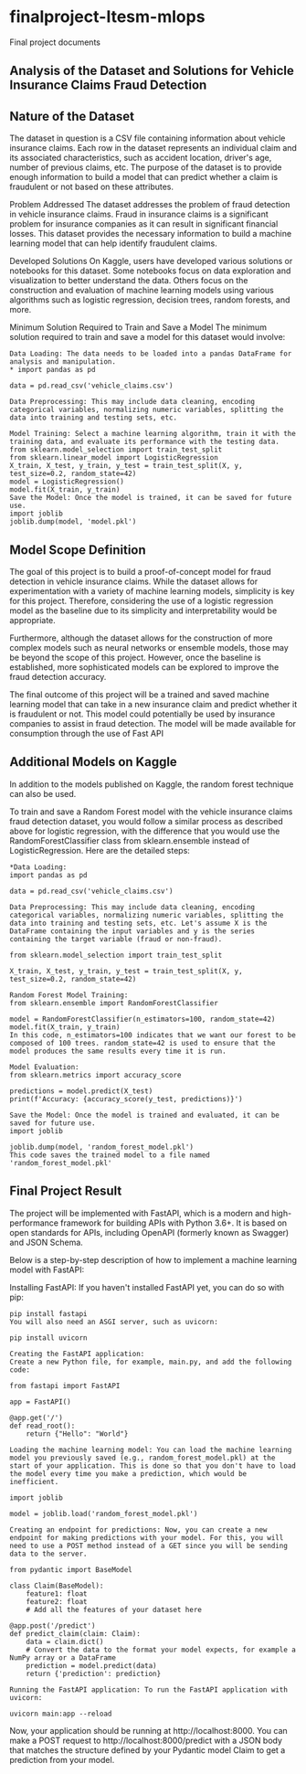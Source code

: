 # finalproject-Itesm-mlops
Final project documents
## Analysis of the Dataset and Solutions for Vehicle Insurance Claims Fraud Detection

## Nature of the Dataset
The dataset in question is a CSV file containing information about vehicle insurance claims. Each row in the dataset represents an individual claim and its associated characteristics, such as accident location, driver's age, number of previous claims, etc. The purpose of the dataset is to provide enough information to build a model that can predict whether a claim is fraudulent or not based on these attributes.

Problem Addressed The dataset addresses the problem of fraud detection in vehicle insurance claims. Fraud in insurance claims is a significant problem for insurance companies as it can result in significant financial losses. This dataset provides the necessary information to build a machine learning model that can help identify fraudulent claims.

Developed Solutions On Kaggle, users have developed various solutions or notebooks for this dataset. Some notebooks focus on data exploration and visualization to better understand the data. Others focus on the construction and evaluation of machine learning models using various algorithms such as logistic regression, decision trees, random forests, and more.

Minimum Solution Required to Train and Save a Model The minimum solution required to train and save a model for this dataset would involve:

    Data Loading: The data needs to be loaded into a pandas DataFrame for analysis and manipulation.
    * import pandas as pd

    data = pd.read_csv('vehicle_claims.csv')
    
    Data Preprocessing: This may include data cleaning, encoding categorical variables, normalizing numeric variables, splitting the data into training and testing sets, etc.

    Model Training: Select a machine learning algorithm, train it with the training data, and evaluate its performance with the testing data.
    from sklearn.model_selection import train_test_split
    from sklearn.linear_model import LogisticRegression
    X_train, X_test, y_train, y_test = train_test_split(X, y, test_size=0.2, random_state=42)
    model = LogisticRegression()
    model.fit(X_train, y_train)
    Save the Model: Once the model is trained, it can be saved for future use.
    import joblib
    joblib.dump(model, 'model.pkl')

## Model Scope Definition
The goal of this project is to build a proof-of-concept model for fraud detection in vehicle insurance claims. While the dataset allows for experimentation with a variety of machine learning models, simplicity is key for this project. Therefore, considering the use of a logistic regression model as the baseline due to its simplicity and interpretability would be appropriate.

Furthermore, although the dataset allows for the construction of more complex models such as neural networks or ensemble models, those may be beyond the scope of this project. However, once the baseline is established, more sophisticated models can be explored to improve the fraud detection accuracy.

The final outcome of this project will be a trained and saved machine learning model that can take in a new insurance claim and predict whether it is fraudulent or not. This model could potentially be used by insurance companies to assist in fraud detection. The model will be made available for consumption through the use of Fast API

## Additional Models on Kaggle
In addition to the models published on Kaggle, the random forest technique can also be used.

To train and save a Random Forest model with the vehicle insurance claims fraud detection dataset, you would follow a similar process as described above for logistic regression, with the difference that you would use the RandomForestClassifier class from sklearn.ensemble instead of LogisticRegression. Here are the detailed steps:

    *Data Loading:
    import pandas as pd

    data = pd.read_csv('vehicle_claims.csv')

    Data Preprocessing: This may include data cleaning, encoding categorical variables, normalizing numeric variables, splitting the data into training and testing sets, etc. Let's assume X is the DataFrame containing the input variables and y is the series containing the target variable (fraud or non-fraud).

    from sklearn.model_selection import train_test_split

    X_train, X_test, y_train, y_test = train_test_split(X, y, test_size=0.2, random_state=42)
    
    Random Forest Model Training:
    from sklearn.ensemble import RandomForestClassifier

    model = RandomForestClassifier(n_estimators=100, random_state=42)
    model.fit(X_train, y_train)
    In this code, n_estimators=100 indicates that we want our forest to be composed of 100 trees. random_state=42 is used to ensure that the model produces the same results every time it is run.

    Model Evaluation:
    from sklearn.metrics import accuracy_score

    predictions = model.predict(X_test)
    print(f'Accuracy: {accuracy_score(y_test, predictions)}')
    
    Save the Model: Once the model is trained and evaluated, it can be saved for future use.
    import joblib

    joblib.dump(model, 'random_forest_model.pkl')
    This code saves the trained model to a file named 'random_forest_model.pkl'

## Final Project Result
The project will be implemented with FastAPI, which is a modern and high-performance framework for building APIs with Python 3.6+. It is based on open standards for APIs, including OpenAPI (formerly known as Swagger) and JSON Schema.

Below is a step-by-step description of how to implement a machine learning model with FastAPI:

Installing FastAPI: If you haven't installed FastAPI yet, you can do so with pip:

    pip install fastapi
    You will also need an ASGI server, such as uvicorn:

    pip install uvicorn
    
    Creating the FastAPI application: 
    Create a new Python file, for example, main.py, and add the following code:

    from fastapi import FastAPI

    app = FastAPI()

    @app.get('/')
    def read_root():
        return {"Hello": "World"}
    
    Loading the machine learning model: You can load the machine learning model you previously saved (e.g., random_forest_model.pkl) at the start of your application. This is done so that you don't have to load the model every time you make a prediction, which would be inefficient.

    import joblib

    model = joblib.load('random_forest_model.pkl')
    
    Creating an endpoint for predictions: Now, you can create a new endpoint for making predictions with your model. For this, you will need to use a POST method instead of a GET since you will be sending data to the server.

    from pydantic import BaseModel

    class Claim(BaseModel):
        feature1: float
        feature2: float
        # Add all the features of your dataset here

    @app.post('/predict')
    def predict_claim(claim: Claim):
        data = claim.dict()
        # Convert the data to the format your model expects, for example a NumPy array or a DataFrame
        prediction = model.predict(data)
        return {'prediction': prediction}
    
    Running the FastAPI application: To run the FastAPI application with uvicorn:

    uvicorn main:app --reload

Now, your application should be running at http://localhost:8000. You can make a POST request to http://localhost:8000/predict with a JSON body that matches the structure defined by your Pydantic model Claim to get a prediction from your model.
